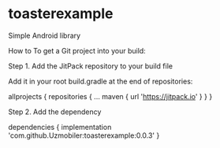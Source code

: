 # toasterexample
Simple Android library

How to
To get a Git project into your build:

Step 1. Add the JitPack repository to your build file

Add it in your root build.gradle at the end of repositories:

allprojects {
		repositories {
			...
			maven { url 'https://jitpack.io' }
		}
	}
  
Step 2. Add the dependency

dependencies {
	        implementation 'com.github.Uzmobiler:toasterexample:0.0.3'
}

